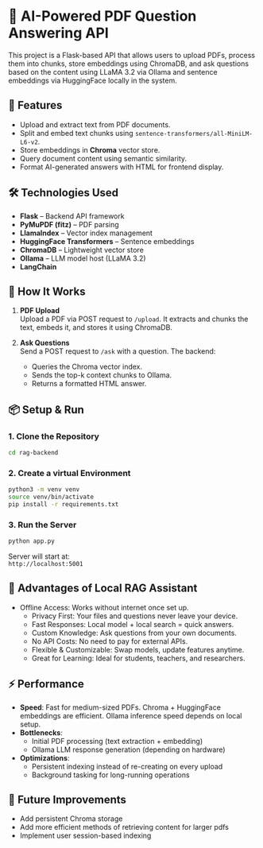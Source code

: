 
# 📘 AI-Powered PDF Question Answering API

This project is a Flask-based API that allows users to upload PDFs, process them into chunks, store embeddings using ChromaDB, and ask questions based on the content using LLaMA 3.2 via Ollama and sentence embeddings via HuggingFace locally in the system.

## 🚀 Features

- Upload and extract text from PDF documents.
- Split and embed text chunks using `sentence-transformers/all-MiniLM-L6-v2`.
- Store embeddings in **Chroma** vector store.
- Query document content using semantic similarity.
- Format AI-generated answers with HTML for frontend display.

## 🛠️ Technologies Used

- **Flask** – Backend API framework
- **PyMuPDF (fitz)** – PDF parsing
- **LlamaIndex** – Vector index management
- **HuggingFace Transformers** – Sentence embeddings
- **ChromaDB** – Lightweight vector store
- **Ollama** – LLM model host (LLaMA 3.2)
- **LangChain** 

## 🧠 How It Works

1. **PDF Upload**  
   Upload a PDF via POST request to `/upload`. It extracts and chunks the text, embeds it, and stores it using ChromaDB.

2. **Ask Questions**  
   Send a POST request to `/ask` with a question. The backend:
   - Queries the Chroma vector index.
   - Sends the top-k context chunks to Ollama.
   - Returns a formatted HTML answer.

## 📦 Setup & Run

### 1. Clone the Repository

```bash
cd rag-backend
```

### 2. Create a virtual Environment

```bash
python3 -m venv venv
source venv/bin/activate 
pip install -r requirements.txt
```

<!-- Example `requirements.txt`:
```
flask
flask-cors
PyMuPDF
llama-index
chromadb
sentence-transformers
langchain
openai
``` -->

### 3. Run the Server

```bash
python app.py
```

Server will start at:  
`http://localhost:5001`

## 📒 Advantages of Local RAG Assistant

  - Offline Access: Works without internet once set up.
	- Privacy First: Your files and questions never leave your device.
	- Fast Responses: Local model + local search = quick answers.
	- Custom Knowledge: Ask questions from your own documents.
	- No API Costs: No need to pay for external APIs.
	- Flexible & Customizable: Swap models, update features anytime.
	- Great for Learning: Ideal for students, teachers, and researchers.

## ⚡ Performance

- **Speed**: Fast for medium-sized PDFs. Chroma + HuggingFace embeddings are efficient. Ollama inference speed depends on local setup.
- **Bottlenecks**:
  - Initial PDF processing (text extraction + embedding)
  - Ollama LLM response generation (depending on hardware)
- **Optimizations**:
  - Persistent indexing instead of re-creating on every upload
  - Background tasking for long-running operations

## 🧩 Future Improvements

- Add persistent Chroma storage
- Add more efficient methods of retrieving content for larger pdfs
- Implement user session-based indexing

